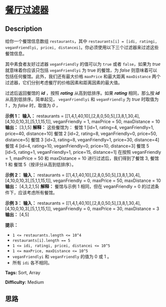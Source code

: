 # [餐厅过滤器][title]

## Description

给你一个餐馆信息数组 `restaurants`，其中  `restaurants[i] = [idi, ratingi, veganFriendlyi,
pricei, distancei]`。你必须使用以下三个过滤器来过滤这些餐馆信息。

其中素食者友好过滤器 `veganFriendly` 的值可以为 `true` 或者 `false`，如果为 _true_  就意味着你应该只包括
`veganFriendlyi` 为 true 的餐馆，为  _false_  则意味着可以包括任何餐馆。此外，我们还有最大价格 `maxPrice`
和最大距离 `maxDistance` 两个过滤器，它们分别考虑餐厅的价格因素和距离因素的最大值。

过滤后返回餐馆的 **_id_** ，按照 _**rating**_  从高到低排序。如果 _**rating**_ 相同，那么按 _**id**_
从高到低排序。简单起见， `veganFriendlyi` 和 `veganFriendly` 为  _true_  时取值为 _1_ ，为 _false_
时，取值为  _0 。_



**示例 1：**
            **输入：** restaurants = [[1,4,1,40,10],[2,8,0,50,5],[3,8,1,30,4],[4,10,0,10,3],[5,1,1,15,1]], veganFriendly = 1, maxPrice = 50, maxDistance = 10    **输出：** [3,1,5]     **解释：** 这些餐馆为：    餐馆 1 [id=1, rating=4, veganFriendly=1, price=40, distance=10]    餐馆 2 [id=2, rating=8, veganFriendly=0, price=50, distance=5]    餐馆 3 [id=3, rating=8, veganFriendly=1, price=30, distance=4]    餐馆 4 [id=4, rating=10, veganFriendly=0, price=10, distance=3]    餐馆 5 [id=5, rating=1, veganFriendly=1, price=15, distance=1]     在按照 veganFriendly = 1, maxPrice = 50 和 maxDistance = 10 进行过滤后，我们得到了餐馆 3, 餐馆 1 和 餐馆 5（按评分从高到低排序）。     

**示例 2：**
            **输入：** restaurants = [[1,4,1,40,10],[2,8,0,50,5],[3,8,1,30,4],[4,10,0,10,3],[5,1,1,15,1]], veganFriendly = 0, maxPrice = 50, maxDistance = 10    **输出：** [4,3,2,1,5]    **解释：** 餐馆与示例 1 相同，但在 veganFriendly = 0 的过滤条件下，应该考虑所有餐馆。    

**示例 3：**
            **输入：** restaurants = [[1,4,1,40,10],[2,8,0,50,5],[3,8,1,30,4],[4,10,0,10,3],[5,1,1,15,1]], veganFriendly = 0, maxPrice = 30, maxDistance = 3    **输出：** [4,5]    



**提示：**

  * `1 <= restaurants.length <= 10^4`
  * `restaurants[i].length == 5`
  * `1 <= idi, ratingi, pricei, distancei <= 10^5`
  * `1 <= maxPrice, maxDistance <= 10^5`
  * `veganFriendlyi` 和 `veganFriendly` 的值为 0 或 1 。
  * 所有 `idi` 各不相同。


**Tags:** Sort, Array

**Difficulty:** Medium

## 思路

[title]: https://leetcode-cn.com/problems/filter-restaurants-by-vegan-friendly-price-and-distance
